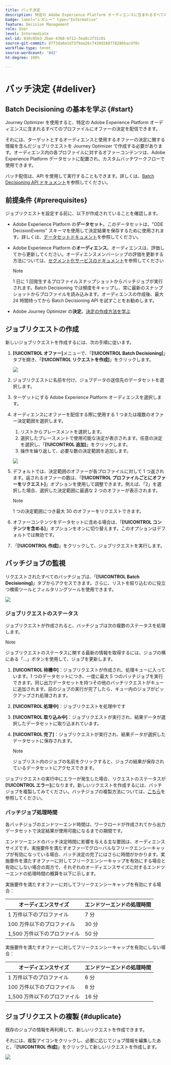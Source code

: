 ```yaml
---
title: バッチ決定
description: 特定の Adobe Experience Platform オーディエンスに含まれるすべてのプロファイルにオファーの決定を配信する方法を説明します。
badge: label="レガシー" type="Informative"
feature: Decision Management
role: User
level: Intermediate
exl-id: 810c05b3-2bae-4368-bf12-3ea8c2f31c01
source-git-commit: 87f3da0a1d73f9aa26c7420d260778286bacdf0c
workflow-type: tm+mt
source-wordcount: '842'
ht-degree: 100%

---
```


# バッチ決定 {#deliver}

## Batch Decisioning の基本を学ぶ {#start}

Journey Optimizer を使用すると、特定の Adobe Experience Platform オーディエンスに含まれるすべてのプロファイルにオファーの決定を配信できます。

それには、ターゲットとするオーディエンスと使用するオファーの決定に関する情報を含んだジョブリクエストを Journey Optimizer で作成する必要があります。オーディエンス内の各プロファイルに対するオファーコンテンツは、Adobe Experience Platform データセットに配置され、カスタムバッチワークフローで使用できます。

バッチ配信は、API を使用して実行することもできます。詳しくは、[Batch Decisioning API ドキュメント](api-reference/offer-delivery-api/batch-decisioning-api.md)を参照してください。

## 前提条件 {#prerequisites}

ジョブリクエストを設定する前に、以下が作成されていることを確認します。

* Adobe Experience Platform の&#x200B;**データセット**。このデータセットは、&quot;ODE DecisionEvents&quot; スキーマを使用して決定結果を保存するために使用されます。詳しくは、[データセットドキュメント](https://experienceleague.adobe.com/docs/experience-platform/catalog/datasets/overview.html?lang=ja)を参照してください。

* Adobe Experience Platform の&#x200B;**オーディエンス**。オーディエンスは、評価してから更新してください。オーディエンスメンバーシップの評価を更新する方法については、[セグメント化サービスのドキュメント](https://www.adobe.com/go/segmentation-overview-en_jp)を参照してください

  >[!NOTE]
  >
  >1 日に 1 回発生するプロファイルスナップショットからバッチジョブが実行されます。Batch Decisioning では頻度をキャップし、常に最新のスナップショットからプロファイルを読み込みます。オーディエンスの作成後、最大 24 時間待ってから Batch Decisioning API を試すことをお勧めします。

* Adobe Journey Optimizer の&#x200B;**決定**。[決定の作成方法を学ぶ](offer-activities/create-offer-activities.md)

<!-- in API doc, remove these info and add ref here-->

## ジョブリクエストの作成

新しいジョブリクエストを作成するには、次の手順に従います。

1. **[!UICONTROL オファー]**&#x200B;メニューで、「**[!UICONTROL Batch Decisioning]**」タブを開き、「**[!UICONTROL リクエストを作成]**」をクリックします。

   ![](assets/batch-create.png)

1. ジョブリクエストに名前を付け、ジョブデータの送信先のデータセットを選択します。

1. ターゲットにする Adobe Experience Platform オーディエンスを選択します。

1. オーディエンスにオファーを配信する際に使用する 1 つまたは複数のオファー決定範囲を選択します。
   1. リストからプレースメントを選択します。
   1. 選択したプレースメントで使用可能な決定が表示されます。任意の決定を選択し、「**[!UICONTROL 追加]**」をクリックします。
   1. 操作を繰り返して、必要な数の決定範囲を追加します。

   ![](assets/batch-decision.png)

1. デフォルトでは、決定範囲のオファーが各プロファイルに対して 1 つ返されます。返されるオファーの数は、「**[!UICONTROL プロファイルごとにオファーをリクエスト]**」オプションを使用して調整できます。例えば、「2」を選択した場合、選択した決定範囲に最適な 2 つのオファーが表示されます。

   >[!NOTE]
   >
   >1 つの決定範囲につき最大 30 のオファーをリクエストできます。

1. オファーコンテンツをデータセットに含める場合は、「**[!UICONTROL コンテンツを含める]**」オプションをオンに切り替えます。このオプションはデフォルトでは無効です。

1. 「**[!UICONTROL 作成]**」をクリックして、ジョブリクエストを実行します。

## バッチジョブの監視

リクエストされたすべてのバッチジョブは、「**[!UICONTROL Batch Decisioning]**」タブからアクセスできます。さらに、リストを絞り込むのに役立つ検索ツールとフィルタリングツールを使用できます。

![](assets/batch-list.png)

### ジョブリクエストのステータス

ジョブリクエストが作成されると、バッチジョブは次の複数のステータスを処理します。

>[!NOTE]
>
>ジョブリクエストのステータスに関する最新の情報を取得するには、ジョブの横にある「...」ボタンを使用して、ジョブを更新します。

1. **[!UICONTROL 待機中]**：ジョブリクエストが作成され、処理キューに入っています。1 つのデータセットにつき、一度に最大 5 つのバッチジョブを実行できます。同じ出力データセットを持つその他のバッチリクエストがキューに追加されます。前のジョブの実行が完了したら、キュー内のジョブがピックアップされ処理されます。
1. **[!UICONTROL 処理中]**：ジョブリクエストを処理中です
1. **[!UICONTROL 取り込み中]**：ジョブリクエストが実行され、結果データが選択したデータセットに取り込まれています。
1. **[!UICONTROL 完了]**：ジョブリクエストが実行され、結果データが選択したデータセットに保存されます。

   >[!NOTE]
   >
   >ジョブリスト内のジョブの名前をクリックすると、ジョブの結果が保存されているデータセットにアクセスできます。

ジョブリクエストの実行中にエラーが発生した場合、リクエストのステータスが&#x200B;**[!UICONTROL エラー]**&#x200B;になります。新しいリクエストを作成するには、バッチジョブを複製してみてください。バッチジョブの複製方法については、[こちら](#duplicate)を参照してください。

### バッチジョブ処理時間

各バッチジョブのエンドツーエンド時間は、ワークロードが作成されてから出力データセットで決定結果が使用可能になるまでの期間です。

エンドツーエンドのバッチ決定時間に影響を与える主な要因は、オーディエンスサイズです。実施要件を満たすオファーでグローバルなフリークエンシーキャップが有効になっている場合、バッチ決定の完了にはさらに時間がかかります。実施要件を満たすオファーに対してフリークエンシーキャップを有効にする場合と有効にしない場合の両方で、それぞれのオーディエンスサイズに対するエンドツーエンドの処理時間の概算を以下に示します。

実施要件を満たすオファーに対してフリークエンシーキャップを有効にする場合：

| オーディエンスサイズ | エンドツーエンドの処理時間 |
|--------------|----------------------------|
| 1 万件以下のプロファイル | 7 分 |
| 100 万件以下のプロファイル | 30 分 |
| 1,500 万件以下のプロファイル | 50 分 |

実施要件を満たすオファーに対してフリークエンシーキャップを有効にしない場合：

| オーディエンスサイズ | エンドツーエンドの処理時間 |
|--------------|----------------------------|
| 1 万件以下のプロファイル | 6 分 |
| 100 万件以下のプロファイル | 8 分 |
| 1,500 万件以下のプロファイル | 16 分 |

## ジョブリクエストの複製 {#duplicate}

既存のジョブの情報を再利用して、新しいリクエストを作成できます。

それには、複製アイコンをクリックし、必要に応じてジョブ情報を編集したあと、「**[!UICONTROL 作成]**」をクリックして新しいリクエストを作成します。

![](assets/batch-duplicate.png)
